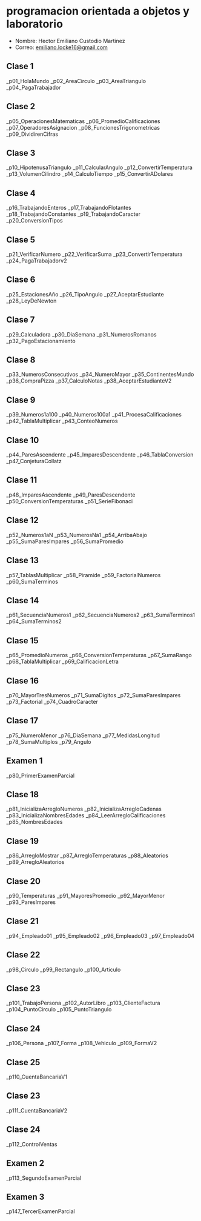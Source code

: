 # programacion orientada a objetos y laboratorio

- Nombre: Hector Emiliano Custodio Martinez
- Correo: emiliano.locke16@gmail.com

## Clase 1
_p01_HolaMundo
_p02_AreaCirculo
_p03_AreaTriangulo
_p04_PagaTrabajador
## Clase 2
_p05_OperacionesMatematicas
_p06_PromedioCalificaciones
_p07_OperadoresAsignacion
_p08_FuncionesTrigonometricas
_p09_DividirenCifras
## Clase 3
_p10_HipotenusaTriangulo
_p11_CalcularAngulo
_p12_ConvertirTemperatura
_p13_VolumenCilindro
_p14_CalculoTiempo
_p15_ConvertirADolares
## Clase 4
_p16_TrabajandoEnteros
_p17_TrabajandoFlotantes
_p18_TrabajandoConstantes
_p19_TrabajandoCaracter
_p20_ConversionTipos
## Clase 5
 _p21_VerificarNumero
 _p22_VerificarSuma
 _p23_ConvertirTemperatura
 _p24_PagaTrabajadorv2
## Clase 6
_p25_EstacionesAño
_p26_TipoAngulo
_p27_AceptarEstudiante
_p28_LeyDeNewton 
## Clase 7
_p29_Calculadora
_p30_DiaSemana
_p31_NumerosRomanos
_p32_PagoEstacionamiento
## Clase 8
_p33_NumerosConsecutivos
_p34_NumeroMayor
_p35_ContinentesMundo
_p36_CompraPizza
_p37_CalculoNotas
_p38_AceptarEstudianteV2
## Clase 9
_p39_Numeros1a100
_p40_Numeros100a1
_p41_ProcesaCalificaciones
_p42_TablaMultiplicar
_p43_ConteoNumeros
## Clase 10
_p44_ParesAscendente
_p45_ImparesDescendente
_p46_TablaConversion
_p47_ConjeturaCollatz
## Clase 11
_p48_ImparesAscendente
_p49_ParesDescendente
_p50_ConversionTemperaturas
_p51_SerieFibonaci
## Clase 12
_p52_Numeros1aN
_p53_NumerosNa1
_p54_ArribaAbajo
_p55_SumaParesImpares
_p56_SumaPromedio
## Clase 13
_p57_TablasMultiplicar
_p58_Piramide
_p59_FactorialNumeros
_p60_SumaTerminos
## Clase 14
_p61_SecuenciaNumeros1
_p62_SecuenciaNumeros2
_p63_SumaTerminos1
_p64_SumaTerminos2
## Clase 15
_p65_PromedioNumeros
_p66_ConversionTemperaturas
_p67_SumaRango
_p68_TablaMultiplicar
_p69_CalificacionLetra
## Clase 16
_p70_MayorTresNumeros
_p71_SumaDigitos
_p72_SumaParesImpares
_p73_Factorial
_p74_CuadroCaracter
## Clase 17
_p75_NumeroMenor
_p76_DiaSemana
_p77_MedidasLongitud
_p78_SumaMultiplos
_p79_Angulo
## Examen 1
_p80_PrimerExamenParcial
## Clase 18
_p81_InicializaArregloNumeros
_p82_InicializaArregloCadenas
_p83_InicializaNombresEdades
_p84_LeerArregloCalificaciones
_p85_NombresEdades
## Clase 19
_p86_ArregloMostrar
_p87_ArregloTemperaturas
_p88_Aleatorios
_p89_ArregloAleatorios
## Clase 20
_p90_Temperaturas
_p91_MayoresPromedio
_p92_MayorMenor
_p93_ParesImpares
## Clase 21
_p94_Empleado01
_p95_Empleado02
_p96_Empleado03
_p97_Empleado04
## Clase 22
_p98_Circulo
_p99_Rectangulo
_p100_Articulo
## Clase 23
_p101_TrabajoPersona
_p102_AutorLibro
_p103_ClienteFactura
_p104_PuntoCirculo
_p105_PuntoTriangulo
## Clase 24
_p106_Persona
_p107_Forma
_p108_Vehiculo
_p109_FormaV2
## Clase 25
_p110_CuentaBancariaV1
## Clase 23
_p111_CuentaBancariaV2
## Clase 24
_p112_ControlVentas
## Examen 2
_p113_SegundoExamenParcial
## Examen 3
_p147_TercerExamenParcial